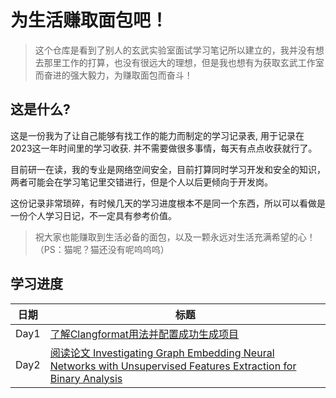 # 为生活赚取面包吧！

> 这个仓库是看到了别人的玄武实验室面试学习笔记所以建立的，我并没有想去那里工作的打算，也没有很远大的理想，但是我也想有为获取玄武工作室而奋进的强大毅力，为赚取面包而奋斗！

## 这是什么? 

这是一份我为了让自己能够有找工作的能力而制定的学习记录表, 用于记录在2023这一年时间里的学习收获. 并不需要做很多事情，每天有点点收获就行了。

目前研一在读，我的专业是网络空间安全，目前打算同时学习开发和安全的知识，两者可能会在学习笔记里交错进行，但是个人以后更倾向于开发岗。

这份记录非常琐碎，有时候几天的学习进度根本不是同一个东西，所以可以看做是一份个人学习日记，不一定具有参考价值。

> 祝大家也能赚取到生活必备的面包，以及一颗永远对生活充满希望的心！
（PS：猫呢？猫还没有呢呜呜呜）

## 学习进度

| 日期       | 标题                                                                            |
| ---------- | ------------------------------------------------------------------------------- |
| Day1       | [了解Clangformat用法并配置成功生成项目 ](./weeks/week1.md)                            |
| Day2       | [阅读论文 Investigating Graph Embedding Neural Networks with Unsupervised Features Extraction for Binary Analysis ](./weeks/week1.md)   |

